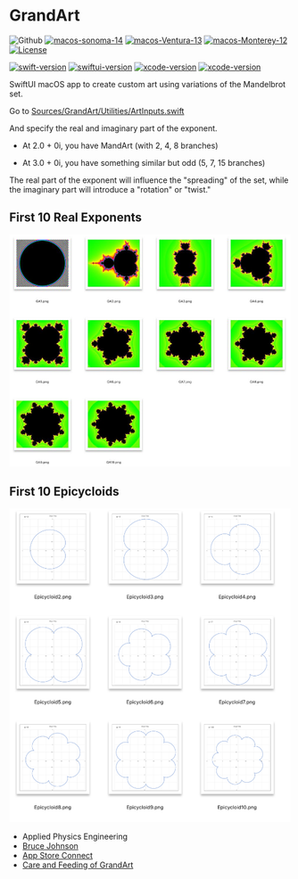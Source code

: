 # GrandArt

![Github](https://img.shields.io/badge/macOS-12%2B-brightgreen)
[![macos-sonoma-14](https://img.shields.io/badge/macos-sonoma-blue.svg)](https://www.apple.com/macos/sonoma)
[![macos-Ventura-13](https://img.shields.io/badge/macos-ventura-blue.svg)](https://www.apple.com/macos/ventura)
[![macos-Monterey-12](https://img.shields.io/badge/macos-monterey-brightgreen.svg)](https://www.apple.com/macos/monterey)
[![License](https://img.shields.io/badge/License-Apache_2.0-blue.svg)](https://opensource.org/licenses/Apache-2.0)

[![swift-version](https://img.shields.io/badge/swift-5.7-brightgreen.svg)](https://github.com/apple/swift)
[![swiftui-version](https://img.shields.io/badge/swiftui-3-brightgreen)](https://developer.apple.com/documentation/swiftui)
[![xcode-version](https://img.shields.io/badge/xcode-15-blue)](https://developer.apple.com/xcode/)
[![xcode-version](https://img.shields.io/badge/xcode-14-brightgreen)](https://developer.apple.com/xcode/)

SwiftUI macOS app to create custom art using variations of the Mandelbrot set.

Go to [Sources/GrandArt/Utilities/ArtInputs.swift](Sources/GrandArt/Utilities/ArtInputs.swift)

And specify the real and imaginary part of the exponent.

- At 2.0 + 0i, you have MandArt (with 2, 4, 8 branches)

- At 3.0 + 0i, you have something similar but odd (5, 7, 15 branches) 

The real part of the exponent will influence the "spreading" of the set, while the imaginary part will introduce a "rotation" or "twist."

## First 10 Real Exponents

![GrandArt - first 10 exponents](Resources/GrandArt-First10Exponents.JPG)

## First 10 Epicycloids

![GrandArt - first 10 epicycloids](Resources/GrandArt-Epicycloids-First10.png)

- Applied Physics Engineering
- [Bruce Johnson](https://github.com/bruceranger)
- [App Store Connect](https://appstoreconnect.apple.com)
- [Care and Feeding of GrandArt](CARE_AND_FEEDING.md)
